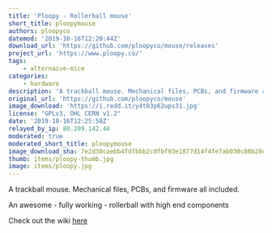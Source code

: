 ```yaml
---
title: 'Ploopy - Rollerball mouse'
short_title: ploopymouse
authors: ploopyco
datemod: '2019-10-16T12:20:44Z'
download_url: 'https://github.com/ploopyco/mouse/releases'
project_url: 'https://www.ploopy.co/'
tags:
    - alternaive-mice
categories:
    - hardware
description: 'A trackball mouse. Mechanical files, PCBs, and firmware all included.'
original_url: 'https://github.com/ploopyco/mouse'
image_download: 'https://i.redd.it/y4t03p62ups31.jpg'
license: "GPLv3, OHL CERN v1.2"
date: '2019-10-16T12:25:58Z'
relayed_by_ip: 80.209.142.44
moderated: true
moderated_short_title: ploopymouse
image_download_sha: 7e2d30caebb4fdfbbb2cdfbf93e1877d14f4fe7ab030c80b28e4973604a4c16e
thumb: items/ploopy-thumb.jpg
image: items/ploopy.jpg
---
```

A trackball mouse. Mechanical files, PCBs, and firmware all included.

An awesome - fully working - rollerball with high end components

Check out the wiki [here](https://github.com/ploopyco/mouse/wiki/1.-Introduction)
